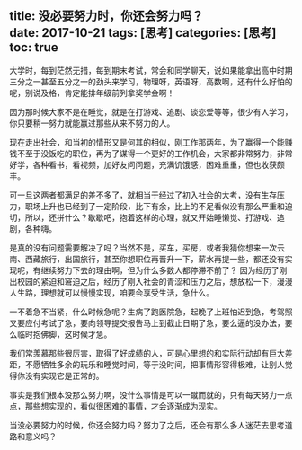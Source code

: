 title: 没必要努力时，你还会努力吗？      
date: 2017-10-21
tags: [思考]
categories: [思考]
toc: true
---

大学时，每到茫然无措，每到期末考试，常会和同学聊天，说如果能拿出高中时期三分之一甚至五分之一的劲头来学习，物理呀，英语呀，高数啊，还有什么好怕的呢，别说及格，肯定能排年级前列拿奖学金啊！

因为那时候大家不是在睡觉，就是在打游戏、追剧、谈恋爱等等，很少有人学习，你只要稍一努力就能赢过那些从来不努力的人。

现在走出社会，和当初的情形又是何其的相似，刚工作那两年，为了赢得一个能赚钱不至于没饭吃的职位，再为了谋得一个更好的工作机会，大家都非常努力，非常好学，各种看书，看视频，加好友问问题，充满饥饿感，困难重重，但也收获颇丰。

可一旦这两者都满足的差不多了，就相当于经过了初入社会的大考，没有生存压力，职场上升也已经到了一定阶段，比下有余，比上的不足看似没有那么严重和迫切，所以，还拼什么？歇歇吧，抱着这样的心理，就又开始睡懒觉、打游戏、追剧，各种嗨。

是真的没有问题需要解决了吗？当然不是，买车，买房，或者我猜你想来一次云南、西藏旅行，出国旅行，甚至你想职位再晋升一下，薪水再提一些，都还没有实现呢，有继续努力下去的理由啊，但为什么多数人都停滞不前了？
因为经历了刚出校园的紧迫和窘迫之后，经历了刚入社会的青涩和压力之后，想放松一下，漫漫人生路，理想就可以慢慢实现，咱要会享受生活，急什么。

一不着急不当紧，什么时候急呢？生病了跑医院急，起晚了上班怕迟到急，考驾照又要应付考试了急，要向领导提交报告马上到截止日期了急，要么逼的没办法，要么临时抱佛脚，这时候才急。

我们常羡慕那些很厉害，取得了好成绩的人，可是心里想的和实际行动却有巨大差距，不愿牺牲多余的玩乐和睡觉时间，等于没时间，把事情形容得极难，让别人觉得你没有实现它是正常的。

事实是我们根本没那么努力啊，没什么事情是可以一蹴而就的，只有每天努力一点点，那些想实现的，看似很困难的事情，才会逐渐成为现实。

当没必要努力的时候，你还会努力吗？努力了之后，还会有那么多人迷茫去思考道路和意义吗？










